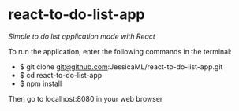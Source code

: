 # react-to-do-list-app

*Simple to do list application made with React*

To run the application, enter the following commands in the terminal:

 - $ git clone git@github.com:JessicaML/react-to-do-list-app.git
 - $ cd react-to-do-list-app
 - $ npm install

Then go to localhost:8080 in your web browser
